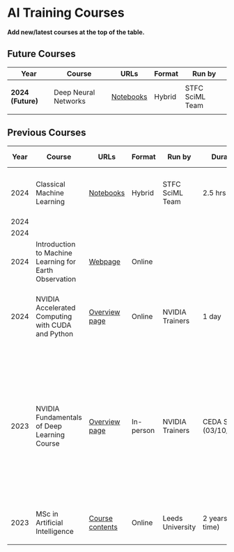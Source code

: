 # AI Training Courses

**Add new/latest courses at the top of the table.**

## Future Courses

| Year | Course | URLs | Format | Run by |
|------|--------|------|--------|--------|
|   |   |   |   |   |
| **2024 (Future)** | Deep Neural Networks | [Notebooks](https://github.com/stfc-sciml/sciml-workshop/tree/master/course_3.0/DNN) | Hybrid | STFC SciML Team |
|   |   |   |   |   |

## Previous Courses

| Year | Course | URLs | Format | Run by | Duration | Attended by (and when) | Contents&nbsp;&nbsp;&nbsp;&nbsp;&nbsp;&nbsp;&nbsp;&nbsp;&nbsp;&nbsp;&nbsp;&nbsp;&nbsp;&nbsp;&nbsp;&nbsp;&nbsp;&nbsp;&nbsp;&nbsp;&nbsp;&nbsp;&nbsp;&nbsp;&nbsp;&nbsp;&nbsp;&nbsp;&nbsp;&nbsp;&nbsp;&nbsp;&nbsp; | Comments |
|------|--------|------|--------|--------|----------|------------------------|----------|----------|
|   |   |   |   |   |   |   |   |   |
| 2024 | Classical Machine Learning | [Notebooks](https://github.com/stfc-sciml/sciml-workshop/tree/master/course_3.0/CLASSICAL) | Hybrid | STFC SciML Team | 2.5 hrs | CEDA Staff (07/06/2024) | Intro to Supervised and Unsupervised ML; Including Decision Trees and Clustering; Slides and Jupyter Notebooks. | |
| 2024 |   |   |   |   |   |   |   |   |
| 2024 |   |   |   |   |   |   |   |   |
| 2024 | Introduction to Machine Learning for Earth Observation | [Webpage](https://www.nceo.ac.uk/training/introduction-to-machine-learning-for-earth-observation/) | Online |   |   |   |   |   |
| 2024 | NVIDIA Accelerated Computing with CUDA and Python | [Overview page](https://www.nvidia.com/en-gb/training/instructor-led-workshops/fundamentals-of-accelerated-computing-with-cuda-python/) | Online | NVIDIA Trainers | 1 day | Ag Stephens (24/01/2024) | Overview of GPU vs CPU computing; Introduction and example uses of CUDA ; Some gotchas and computation/data structures and optimisation. | Good overview, with Notebook examples to refer back to. |
|   |   |   |   |   |   |   |   |   |
| 2023 | NVIDIA Fundamentals of Deep Learning Course | [Overview page](https://www.nvidia.com/en-gb/training/instructor-led-workshops/fundamentals-of-deep-learning/) | In-person | NVIDIA Trainers | CEDA Staff (03/10/2023) | Fundamentals of Deep Learning: How NNs train; Convolutional NNs and Images ; Data Augmentation and Deployment; Pre-trained Models and Transfer Learning; Advanced Architectures. | Useful overview, went quite fast but provided slides and notebooks for review. | 
|   |   |   |   |   |   |   |   |   |
| 2023 | MSc in Artificial Intelligence | [Course contents](https://courses.leeds.ac.uk/d995/artificial-intelligence-msc#content) | Online | Leeds University | 2 years (half-time) | Ag Stephens (Nov 23 - Oct 25) | High-level view of AI. Covers foundations and includes a whole lot of maths. | | 
|   |   |   |   |   |   |   |   |   |
